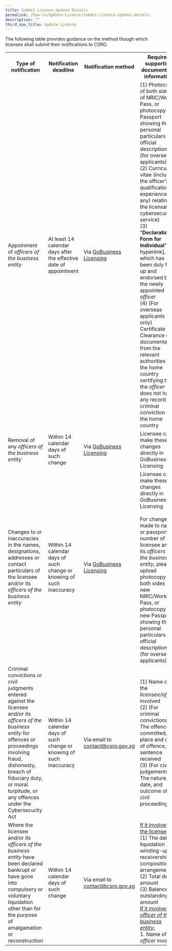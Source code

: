 ```yaml
---
title: Submit Licence Update Details
permalink: /how-to/Update-Licence/submit-licence-update-details
description: ""
third_nav_title: Update Licence
---
```

The following table provides guidance on the method though which licensee shall submit their notifications to CSRO.

<table>
<tbody><tr>
	<th><b>Type of notification</b></th>
	<th><b>Notification deadline</b></th>
	<th><b>Notification method</b></th>
	<th><b>Required supporting documents or information</b></th>
</tr>
<tr>
	<td>Appoinment of <i>officers of the business entity</i></td>
<td>At least 14 calendar days after the effective date of appointment</td>
	<td>Via <a href="https://licence1.business.gov.sg/feportal/web/frontier/home">GoBusiness Licensing</a></td>
<td>(1)	Photocopy of both sides of NRIC/Work Pass, or photocopy of Passport showing the personal particulars and official descriptions (for overseas applicants)<br>(2)	Curriculum vitae (including the officer’s qualification or experience (if any) relating to the licensable cybersecurity service)<br>(3)	“<b>Declaration Form for Individual</b>” [to hyperlink], which has been duly filled up and endorsed by the newly appointed <i>officer</i><br>(4)	(For overseas applicants only) Certificate of Clearance or documentation from the relevant authorities in the home country certifying that the <i>officer</i> does not have any record of criminal conviction in the home country
</td>
</tr>
<tr>
	<td>Removal of any <i>officers of the business entity</i></td>
<td>Within 14 calendar days of such change </td>
	<td>Via <a href="https://licence1.business.gov.sg/feportal/web/frontier/home">GoBusiness Licensing</a></td>
<td>Licensee can make these changes directly in GoBusiness Licensing
</td>
</tr>
<tr>
<td>Changes to or inaccuracies in the names, designations, addresses or contact particulars of the licensee and/or its <i>officers of the business entity</i></td>
<td>Within 14 calendar days of such change or knowing of such inaccuracy </td>
	<td>Via <a href="https://licence1.business.gov.sg/feportal/web/frontier/home">GoBusiness Licensing</a></td>
<td>Licensee can make these changes directly in GoBusiness Licensing<br><br>For changes made to name or passport number of licensee and/or its <i>officers of the business entity</i>, please upload photocopy of both sides of new NRIC/Work Pass, or photocopy of new Passport showing the personal particulars and official descriptions (for overseas applicants)
</td>
</tr>
<tr>
<td>Criminal convictions or civil judgments entered against the licensee and/or its <i>officers of the business entity</i> for offences or proceedings involving fraud, dishonesty, breach of fiduciary duty, or moral turpitude, or any offences under the Cybersecurity Act</td>
<td>Within 14 calendar days of such change or knowing of such inaccuracy </td>
	<td>Via email to <a href="mailto:contact@csro.gov.sg">contact@csro.gov.sg</a></td>
		<td>(1)	Name of the <i>licensee/officer</i> involved<br>(2)	(For criminal convictions) The offence committed, place and date of offence, and sentence received<br>(3)	(For civil judgements) The nature, date, and outcome of the civil proceedings
</td>
</tr>
<tr>
	<td>Where the licensee and/or its <i>officers of the business entity</i> have been declared bankrupt or have gone into compulsory or voluntary liquidation other than for the purpose of amalgamation or reconstruction</td>
<td>Within 14 calendar days of such change</td>
<td>Via email to <a href="mailto:contact@csro.gov.sg">contact@csro.gov.sg</a></td>
	<td><u>If it involves the licensee:</u><br>
(1) The date of liquidation / winding-up / receivership / composition / arrangement<br>(2)	Total debt amount<br>(3)	Balance outstanding amount
		<br><u>If it involves an <i>officer of the business entity:</i></u>
		<br>1. Name of the <i>officer</i> involved
</td>
</tr></tbody></table>